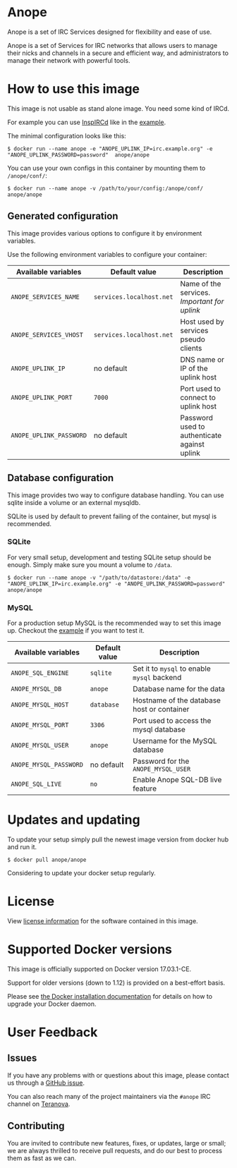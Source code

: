 # Anope

Anope is a set of IRC Services designed for flexibility and ease of use.

Anope is a set of Services for IRC networks that allows users to manage their nicks and channels in a secure and efficient way, and administrators to manage their network with powerful tools.


# How to use this image

This image is not usable as stand alone image. You need some kind of IRCd.

For example you can use [InspIRCd](https://hub.docker.com/r/inspircd/inspircd-docker) like in the [example](https://github.com/Adam-/anope-docker/blob/master/examples/docker-compose.yml).

The minimal configuration looks like this:

```console
$ docker run --name anope -e "ANOPE_UPLINK_IP=irc.example.org" -e "ANOPE_UPLINK_PASSWORD=password"  anope/anope
```

You can use your own configs in this container by mounting them to `/anope/conf/`:

```console
$ docker run --name anope -v /path/to/your/config:/anope/conf/ anope/anope
```


## Generated configuration

This image provides various options to configure it by environment variables.

Use the following environment variables to configure your container:

|Available variables      |Default value                   |Description                                 |
|-------------------------|--------------------------------|--------------------------------------------|
|`ANOPE_SERVICES_NAME`    |`services.localhost.net`        |Name of the services. *Important for uplink*|
|`ANOPE_SERVICES_VHOST`   |`services.localhost.net`        |Host used by services pseudo clients        |
|`ANOPE_UPLINK_IP`        |no default                      |DNS name or IP of the uplink host           |
|`ANOPE_UPLINK_PORT`      |`7000`                          |Port used to connect to uplink host         |
|`ANOPE_UPLINK_PASSWORD`  |no default                      |Password used to authenticate against uplink|


## Database configuration

This image provides two way to configure database handling. You can use sqlite inside a volume or an external mysqldb.

SQLite is used by default to prevent failing of the container, but mysql is recommended.


### SQLite

For very small setup, development and testing SQLite setup should be enough. Simply make sure you mount a volume to `/data`.

```console
$ docker run --name anope -v "/path/to/datastore:/data" -e "ANOPE_UPLINK_IP=irc.example.org" -e "ANOPE_UPLINK_PASSWORD=password"  anope/anope
```

### MySQL

For a production setup MySQL is the recommended way to set this image up. Checkout the [example](https://github.com/Adam-/anope-docker/blob/master/examples/docker-compose.yml) if you want to test it.

|Available variables      |Default value                   |Description                                 |
|-------------------------|--------------------------------|--------------------------------------------|
|`ANOPE_SQL_ENGINE`       |`sqlite`                        |Set it to `mysql` to enable `mysql` backend |
|`ANOPE_MYSQL_DB`         |`anope`                         |Database name for the data                  |
|`ANOPE_MYSQL_HOST`       |`database`                      |Hostname of the database host or container  |
|`ANOPE_MYSQL_PORT`       |`3306`                          |Port used to access the mysql database      |
|`ANOPE_MYSQL_USER`       |`anope`                         |Username for the MySQL database             |
|`ANOPE_MYSQL_PASSWORD`   |no default                      |Password for the `ANOPE_MYSQL_USER`         |
|`ANOPE_SQL_LIVE`         |`no`                            |Enable Anope SQL-DB live feature            |


# Updates and updating

To update your setup simply pull the newest image version from docker hub and run it.

```console
$ docker pull anope/anope
```

Considering to update your docker setup regularly.


# License

View [license information](https://github.com/anope/anope) for the software contained in this image.


# Supported Docker versions

This image is officially supported on Docker version 17.03.1-CE.

Support for older versions (down to 1.12) is provided on a best-effort basis.

Please see [the Docker installation documentation](https://docs.docker.com/installation/) for details on how to upgrade your Docker daemon.


# User Feedback

## Issues

If you have any problems with or questions about this image, please contact us through a [GitHub issue](https://github.com/Adam-/anope-docker/issues).

You can also reach many of the project maintainers via the `#anope` IRC channel on [Teranova](http://www.teranova.net/).


## Contributing

You are invited to contribute new features, fixes, or updates, large or small; we are always thrilled to receive pull requests, and do our best to process them as fast as we can.

